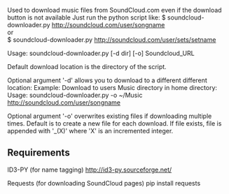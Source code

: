 Used to download music files from SoundCloud.com even if the download button is not available
Just run the python script like:
$ soundcloud-downloader.py http://soundcloud.com/user/songname  
or  
$ soundcloud-downloader.py http://soundcloud.com/user/sets/setname

Usage: soundcloud-downloader.py [-d dir] [-o] Soundcloud_URL

Default download location is the directory of the script.

Optional argument '-d' allows you to download to a different different location:
Example:
Download to users Music directory in home directory:
Usage: soundcloud-downloader.py -o ~/Music http://soundcloud.com/user/songname

Optional argument '-o' overwrites existing files if downloading multiple times.  Default is to create a new file for each download.
If file exists, file is appended with '_(X)' where 'X' is an incremented integer.

Requirements
------------

ID3-PY (for name tagging)
http://id3-py.sourceforge.net/

Requests (for downloading SoundCloud pages)
pip install requests